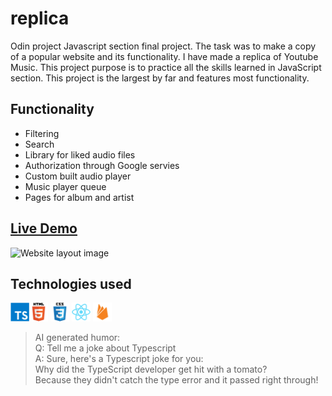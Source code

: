 # replica

Odin project Javascript section final project. The task was to make a copy of a popular website and its functionality. I have made a replica of Youtube Music. This project purpose is to practice all the skills learned in JavaScript section. This project is the largest by far and features most functionality.

## Functionality

- Filtering
- Search
- Library for liked audio files
- Authorization through Google servies
- Custom built audio player
- Music player queue
- Pages for album and artist

## [Live Demo](https://confucii.github.io/replica)

![Website layout image](https://raw.githubusercontent.com/Confucii/confucii/main/images/replica.gif)

## Technologies used

<img src="https://raw.githubusercontent.com/devicons/devicon/1119b9f84c0290e0f0b38982099a2bd027a48bf1/icons/typescript/typescript-plain.svg" alt="typescript" width="30" height="30"/><img src="https://raw.githubusercontent.com/devicons/devicon/master/icons/html5/html5-original-wordmark.svg" alt="html5" width="30" height="30"/> <img src="https://raw.githubusercontent.com/devicons/devicon/master/icons/css3/css3-original-wordmark.svg" alt="css3" width="30" height="30"/> <img src="https://raw.githubusercontent.com/devicons/devicon/1119b9f84c0290e0f0b38982099a2bd027a48bf1/icons/react/react-original.svg" alt="react" width="30" height="30"/> <img src="https://raw.githubusercontent.com/devicons/devicon/1119b9f84c0290e0f0b38982099a2bd027a48bf1/icons/firebase/firebase-plain.svg" alt="react" width="30" height="30"/>

> AI generated humor: <br>
> Q: Tell me a joke about Typescript <br>
> A: Sure, here's a Typescript joke for you: <br>
> Why did the TypeScript developer get hit with a tomato? <br>
> Because they didn't catch the type error and it passed right through!
